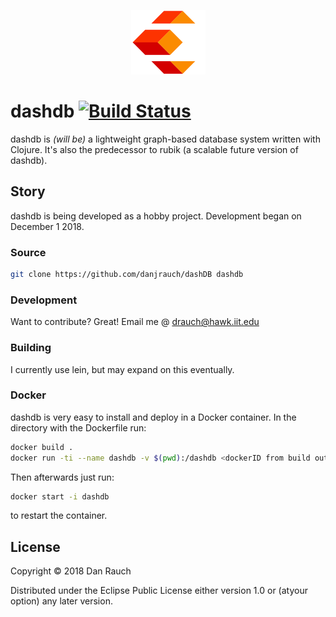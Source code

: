 <p align="center">
  <img src="./logos/dash.png">
</p>

# dashdb [![Build Status](https://travis-ci.org/danjrauch/dashDB.svg?branch=master)](https://travis-ci.org/danjrauch/dashDB)

dashdb is *(will be)* a lightweight graph-based database system written with Clojure. It's also the predecessor to rubik (a scalable future version of dashdb).

## Story

dashdb is being developed as a hobby project. Development began on December 1 2018.

### Source 

```sh
git clone https://github.com/danjrauch/dashDB dashdb
```

### Development

Want to contribute? Great!
Email me @ drauch@hawk.iit.edu

### Building

I currently use lein, but may expand on this eventually.

### Docker

dashdb is very easy to install and deploy in a Docker container. In the directory with the Dockerfile run:
```sh
docker build .
docker run -ti --name dashdb -v $(pwd):/dashdb <dockerID from build output>
```
Then afterwards just run:
```sh
docker start -i dashdb
```
to restart the container.

License
----
Copyright © 2018 Dan Rauch

Distributed under the Eclipse Public License either version 1.0 or (atyour option) any later version.
